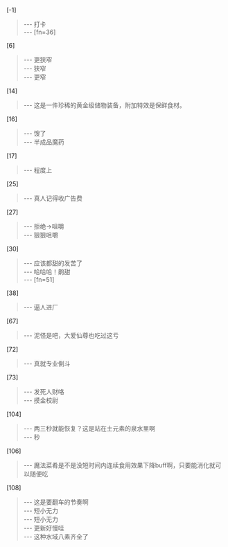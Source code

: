 
[-1] 
>--- 打卡<br>
>--- [fn=36]<br>

[6] 
>--- 更狭窄<br>
>--- 狭窄<br>
>--- 更窄<br>

[14] 
>--- 这是一件珍稀的黄金级储物装备，附加特效是保鲜食材。<br>

[16] 
>--- 馊了<br>
>--- 半成品魔药<br>

[17] 
>--- 程度上<br>

[25] 
>--- 真人记得收广告费<br>

[27] 
>--- 拒绝→咀嚼<br>
>--- 狠狠咀嚼<br>

[30] 
>--- 应该都甜的发苦了<br>
>--- 哈哈哈！齁甜<br>
>--- [fn=51]<br>

[38] 
>--- 逼人进厂<br>

[67] 
>--- 泥怪是吧，大爱仙尊也吃过这亏<br>

[72] 
>--- 真就专业倒斗<br>

[73] 
>--- 发死人财咯<br>
>--- 摸金校尉<br>

[104] 
>--- 两三秒就能恢复？这是站在土元素的泉水里啊<br>
>--- 秒<br>

[106] 
>--- 魔法菜肴是不是没短时间内连续食用效果下降buff啊，只要能消化就可以随便吃<br>

[108] 
>--- 这是要翻车的节奏啊<br>
>--- 短小无力<br>
>--- 短小无力<br>
>--- 更新好慢哇<br>
>--- 这种水域八素齐全了<br>
